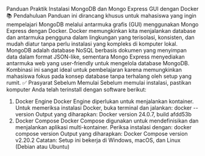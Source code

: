 Panduan Praktik Instalasi MongoDB dan Mongo Express GUI dengan Docker
📚 Pendahuluan
Panduan ini dirancang khusus untuk mahasiswa yang ingin mempelajari MongoDB melalui antarmuka grafis (GUI) menggunakan Mongo Express dengan Docker. Docker memungkinkan kita menjalankan database dan antarmuka pengguna dalam lingkungan yang terisolasi, konsisten, dan mudah diatur tanpa perlu instalasi yang kompleks di komputer lokal.
MongoDB adalah database NoSQL berbasis dokumen yang menyimpan data dalam format JSON-like, sementara Mongo Express menyediakan antarmuka web yang user-friendly untuk mengelola database MongoDB. Kombinasi ini sangat ideal untuk pembelajaran karena memungkinkan mahasiswa fokus pada konsep database tanpa terhalang oleh setup yang rumit.
✅ Prasyarat Sebelum Memulai
Sebelum memulai instalasi, pastikan komputer Anda telah terinstall dengan software berikut:
1. Docker Engine
Docker Engine diperlukan untuk menjalankan kontainer. Untuk memeriksa instalasi Docker, buka terminal dan jalankan:
docker --version
Output yang diharapkan:
Docker version 24.0.7, build afdd53b
2. Docker Compose
Docker Compose digunakan untuk mendefinisikan dan menjalankan aplikasi multi-kontainer. Periksa instalasi dengan:
docker compose version
Output yang diharapkan:
Docker Compose version v2.20.2
Catatan: Setup ini bekerja di Windows, macOS, dan Linux (Debian atau Ubuntu) 

